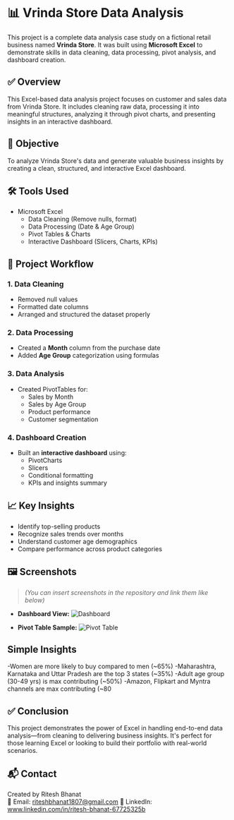 # 📊 Vrinda Store Data Analysis

This project is a complete data analysis case study on a fictional retail business named **Vrinda Store**. It was built using **Microsoft Excel** to demonstrate skills in data cleaning, data processing, pivot analysis, and dashboard creation.



## ✅ Overview

This Excel-based data analysis project focuses on customer and sales data from Vrinda Store. It includes cleaning raw data, processing it into meaningful structures, analyzing it through pivot charts, and presenting insights in an interactive dashboard.


## 🎯 Objective

To analyze Vrinda Store's data and generate valuable business insights by creating a clean, structured, and interactive Excel dashboard.



## 🛠 Tools Used

- Microsoft Excel
  - Data Cleaning (Remove nulls, format)
  - Data Processing (Date & Age Group)
  - Pivot Tables & Charts
  - Interactive Dashboard (Slicers, Charts, KPIs)



## 🔄 Project Workflow

### 1. Data Cleaning
- Removed null values
- Formatted date columns
- Arranged and structured the dataset properly

### 2. Data Processing
- Created a **Month** column from the purchase date
- Added **Age Group** categorization using formulas

### 3. Data Analysis
- Created PivotTables for:
  - Sales by Month
  - Sales by Age Group
  - Product performance
  - Customer segmentation

### 4. Dashboard Creation
- Built an **interactive dashboard** using:
  - PivotCharts
  - Slicers
  - Conditional formatting
  - KPIs and insights summary



## 📈 Key Insights

- Identify top-selling products
- Recognize sales trends over months
- Understand customer age demographics
- Compare performance across product categories


## 🖼 Screenshots

> *(You can insert screenshots in the repository and link them like below)*

- **Dashboard View:**
![Dashboard](./screenshots/dashboard.png)

- **Pivot Table Sample:**
![Pivot Table](./screenshots/pivot-table.png)


## Simple  Insights

-Women are more likely to buy compared to men (~65%) 
-Maharashtra, Karnataka and Uttar Pradesh are the top 3 states (~35%) 
-Adult age group (30-49 yrs) is max contributing (~50%) 
-Amazon, Flipkart and Myntra channels are max contributing (~80



## ✅ Conclusion

This project demonstrates the power of Excel in handling end-to-end data analysis—from cleaning to delivering business insights. It's perfect for those learning Excel or looking to build their portfolio with real-world scenarios.

 

## 📬 Contact

Created by Ritesh Bhanat  
📧 Email: riteshbhanat1807@gmail.com
🔗 LinkedIn: www.linkedin.com/in/ritesh-bhanat-67725325b 



